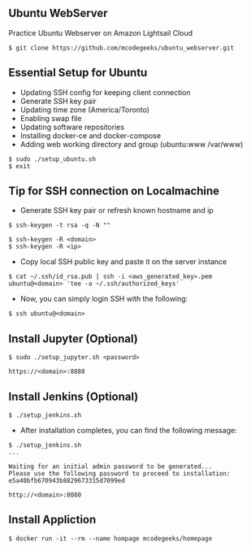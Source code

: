 ## Ubuntu WebServer
Practice Ubuntu Webserver on Amazon Lightsail Cloud
```
$ git clone https://github.com/mcodegeeks/ubuntu_webserver.git
```

## Essential Setup for Ubuntu
- Updating SSH config for keeping client connection
- Generate SSH key pair
- Updating time zone (America/Toronto)
- Enabling swap file
- Updating software repositories
- Installing docker-ce and docker-compose
- Adding web working directory and group (ubuntu:www /var/www)
```
$ sudo ./setup_ubuntu.sh 
$ exit
```

## Tip for SSH connection on Localmachine
- Generate SSH key pair or refresh known hostname and ip
```
$ ssh-keygen -t rsa -q -N ""
```
```
$ ssh-keygen -R <domain>
$ ssh-keygen -R <ip>
```
- Copy local SSH public key and paste it on the server instance 
```
$ cat ~/.ssh/id_rsa.pub | ssh -i <aws_generated_key>.pem ubuntu@<domain> 'tee -a ~/.ssh/authorized_keys'
```
- Now, you can simply login SSH with the following:
```
$ ssh ubuntu@<domain>
```

## Install Jupyter (Optional)
```
$ sudo ./setup_jupyter.sh <password>
```
```
https://<domain>:8888
```

## Install Jenkins (Optional)
```
$ ./setup_jenkins.sh
```
- After installation completes, you can find the following message:
```
$ ./setup_jenkins.sh 
...

Waiting for an initial admin password to be generated...
Please use the following password to proceed to installation:
e5a40bfb670943b8829673315d7099ed

```
```
http://<domain>:8080
```

## Install Appliction 
```
$ docker run -it --rm --name hompage mcodegeeks/homepage  
```
